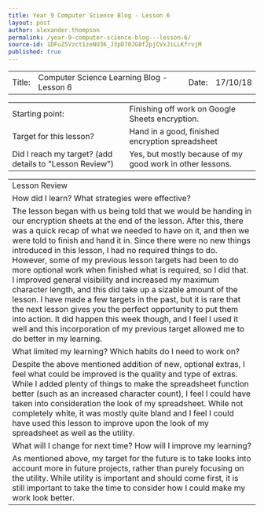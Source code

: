 ```yaml
---
title: Year 9 Computer Science Blog - Lesson 6
layout: post
author: alexander.thompson
permalink: /year-9-computer-science-blog---lesson-6/
source-id: 1DFuZ5Vzct1zeNU36_J3pD70JG8f2pjCVxJiLLKfrvjM
published: true
---
```

<table>
  <tr>
    <td>Title: </td>
    <td>Computer Science Learning Blog - Lesson 6</td>
    <td> Date: </td>
    <td>17/10/18</td>
  </tr>
</table>


<table>
  <tr>
    <td>Starting point: </td>
    <td>Finishing off work on Google Sheets encryption.</td>
  </tr>
  <tr>
    <td>Target for this lesson?</td>
    <td>Hand in a good, finished encryption spreadsheet</td>
  </tr>
  <tr>
    <td>Did I reach my target?
(add details to "Lesson Review") </td>
    <td>Yes, but mostly because of my good work in other lessons.</td>
  </tr>
</table>


<table>
  <tr>
    <td>Lesson Review</td>
  </tr>
  <tr>
    <td>How did I learn? What strategies were effective?</td>
  </tr>
  <tr>
    <td>The lesson began with us being told that we would be handing in our encryption sheets at the end of the lesson. After this, there was a quick recap of what we needed to have on it, and then we were told to finish and hand it in. Since there were no new things introduced in this lesson, I had no required things to do. However, some of my previous lesson targets had been to do more optional work when finished what is required, so I did that. I improved general visibility and increased my maximum character length, and this did take up a sizable amount of the lesson. I have made a few targets in the past, but it is rare that the next lesson gives you the perfect opportunity to put them into action. It did happen this week though, and I feel I used it well and this incorporation of my previous target allowed me to do better in my learning.</td>
  </tr>
  <tr>
    <td>What limited my learning? Which habits do I need to work on?</td>
  </tr>
  <tr>
    <td>Despite the above mentioned addition of new, optional extras, I feel what could be improved is the quality and type of extras. While I added plenty of things to make the spreadsheet function better (such as an increased character count), I feel I could have taken into consideration the look of my spreadsheet. While not completely white, it was mostly quite bland and I feel I could have used this lesson to improve upon the look of my spreadsheet as well as the utility.</td>
  </tr>
  <tr>
    <td>What will I change for next time? How will I improve my learning?</td>
  </tr>
  <tr>
    <td>As mentioned above, my target for the future is to take looks into account more in future projects, rather than purely focusing on the utility. While utility is important and should come first, it is still important to take the time to consider how I could make my work look better.</td>
  </tr>
</table>



